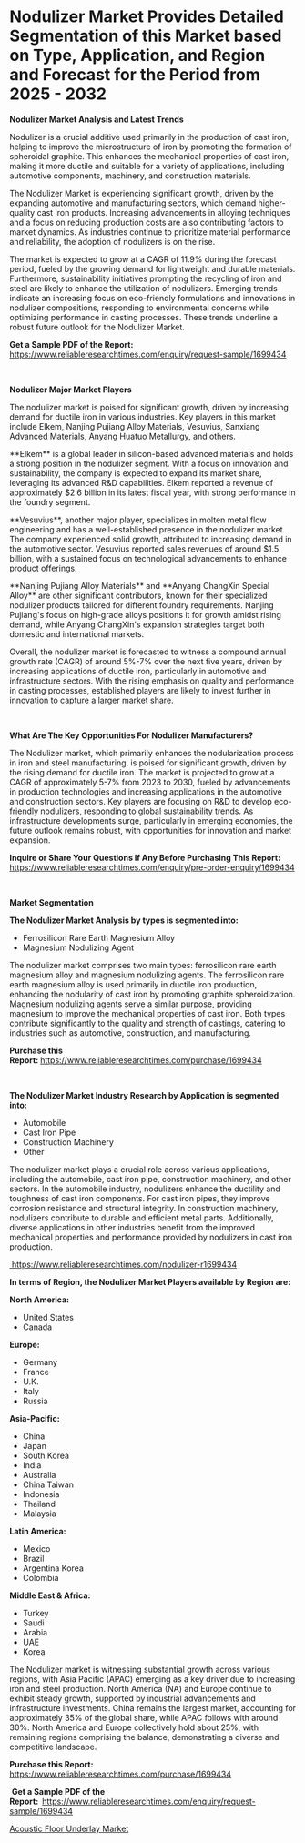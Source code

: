 <p><h1>Nodulizer Market Provides Detailed Segmentation of this Market based on Type, Application, and Region and Forecast for the Period from 2025 - 2032</h1></p><p><strong>Nodulizer Market Analysis and Latest Trends</strong></p>
<p><p>Nodulizer is a crucial additive used primarily in the production of cast iron, helping to improve the microstructure of iron by promoting the formation of spheroidal graphite. This enhances the mechanical properties of cast iron, making it more ductile and suitable for a variety of applications, including automotive components, machinery, and construction materials.</p><p>The Nodulizer Market is experiencing significant growth, driven by the expanding automotive and manufacturing sectors, which demand higher-quality cast iron products. Increasing advancements in alloying techniques and a focus on reducing production costs are also contributing factors to market dynamics. As industries continue to prioritize material performance and reliability, the adoption of nodulizers is on the rise.</p><p>The market is expected to grow at a CAGR of 11.9% during the forecast period, fueled by the growing demand for lightweight and durable materials. Furthermore, sustainability initiatives prompting the recycling of iron and steel are likely to enhance the utilization of nodulizers. Emerging trends indicate an increasing focus on eco-friendly formulations and innovations in nodulizer compositions, responding to environmental concerns while optimizing performance in casting processes. These trends underline a robust future outlook for the Nodulizer Market.</p></p>
<p><strong>Get a Sample PDF of the Report:&nbsp;</strong> <a href="https://www.reliableresearchtimes.com/enquiry/request-sample/1699434?utm_campaign=2989&utm_medium=2&utm_source=Github&utm_content=ia&utm_term=31032025&utm_id=nodulizer">https://www.reliableresearchtimes.com/enquiry/request-sample/1699434</a></p>
<p>&nbsp;</p>
<p><strong>Nodulizer Major Market Players</strong></p>
<p><p>The nodulizer market is poised for significant growth, driven by increasing demand for ductile iron in various industries. Key players in this market include Elkem, Nanjing Pujiang Alloy Materials, Vesuvius, Sanxiang Advanced Materials, Anyang Huatuo Metallurgy, and others.</p><p>**Elkem** is a global leader in silicon-based advanced materials and holds a strong position in the nodulizer segment. With a focus on innovation and sustainability, the company is expected to expand its market share, leveraging its advanced R&D capabilities. Elkem reported a revenue of approximately $2.6 billion in its latest fiscal year, with strong performance in the foundry segment.</p><p>**Vesuvius**, another major player, specializes in molten metal flow engineering and has a well-established presence in the nodulizer market. The company experienced solid growth, attributed to increasing demand in the automotive sector. Vesuvius reported sales revenues of around $1.5 billion, with a sustained focus on technological advancements to enhance product offerings.</p><p>**Nanjing Pujiang Alloy Materials** and **Anyang ChangXin Special Alloy** are other significant contributors, known for their specialized nodulizer products tailored for different foundry requirements. Nanjing Pujiang's focus on high-grade alloys positions it for growth amidst rising demand, while Anyang ChangXin's expansion strategies target both domestic and international markets.</p><p>Overall, the nodulizer market is forecasted to witness a compound annual growth rate (CAGR) of around 5%-7% over the next five years, driven by increasing applications of ductile iron, particularly in automotive and infrastructure sectors. With the rising emphasis on quality and performance in casting processes, established players are likely to invest further in innovation to capture a larger market share.</p></p>
<p>&nbsp;</p>
<p><strong>What Are The Key Opportunities For Nodulizer Manufacturers?</strong></p>
<p><p>The Nodulizer market, which primarily enhances the nodularization process in iron and steel manufacturing, is poised for significant growth, driven by the rising demand for ductile iron. The market is projected to grow at a CAGR of approximately 5-7% from 2023 to 2030, fueled by advancements in production technologies and increasing applications in the automotive and construction sectors. Key players are focusing on R&D to develop eco-friendly nodulizers, responding to global sustainability trends. As infrastructure developments surge, particularly in emerging economies, the future outlook remains robust, with opportunities for innovation and market expansion.</p></p>
<p><strong>Inquire or Share Your Questions If Any Before Purchasing This Report:</strong> <a href="https://www.reliableresearchtimes.com/enquiry/pre-order-enquiry/1699434?utm_campaign=2989&utm_medium=2&utm_source=Github&utm_content=ia&utm_term=31032025&utm_id=nodulizer">https://www.reliableresearchtimes.com/enquiry/pre-order-enquiry/1699434</a></p>
<p>&nbsp;</p>
<p><strong>Market Segmentation</strong></p>
<p><strong>The Nodulizer Market Analysis by types is segmented into:</strong></p>
<p><ul><li>Ferrosilicon Rare Earth Magnesium Alloy</li><li>Magnesium Nodulizing Agent</li></ul></p>
<p><p>The nodulizer market comprises two main types: ferrosilicon rare earth magnesium alloy and magnesium nodulizing agents. The ferrosilicon rare earth magnesium alloy is used primarily in ductile iron production, enhancing the nodularity of cast iron by promoting graphite spheroidization. Magnesium nodulizing agents serve a similar purpose, providing magnesium to improve the mechanical properties of cast iron. Both types contribute significantly to the quality and strength of castings, catering to industries such as automotive, construction, and manufacturing.</p></p>
<p><strong>Purchase this Report:&nbsp;</strong><a href="https://www.reliableresearchtimes.com/purchase/1699434?utm_campaign=2989&utm_medium=2&utm_source=Github&utm_content=ia&utm_term=31032025&utm_id=nodulizer">https://www.reliableresearchtimes.com/purchase/1699434</a></p>
<p>&nbsp;</p>
<p><strong>The Nodulizer Market Industry Research by Application is segmented into:</strong></p>
<p><ul><li>Automobile</li><li>Cast Iron Pipe</li><li>Construction Machinery</li><li>Other</li></ul></p>
<p><p>The nodulizer market plays a crucial role across various applications, including the automobile, cast iron pipe, construction machinery, and other sectors. In the automobile industry, nodulizers enhance the ductility and toughness of cast iron components. For cast iron pipes, they improve corrosion resistance and structural integrity. In construction machinery, nodulizers contribute to durable and efficient metal parts. Additionally, diverse applications in other industries benefit from the improved mechanical properties and performance provided by nodulizers in cast iron production.</p></p>
<p><a href="https://www.reliableresearchtimes.com/nodulizer-r1699434?utm_campaign=2989&utm_medium=2&utm_source=Github&utm_content=ia&utm_term=31032025&utm_id=nodulizer">&nbsp;https://www.reliableresearchtimes.com/nodulizer-r1699434</a></p>
<p><strong>In terms of Region, the Nodulizer Market Players available by Region are:</strong></p>
<p>
    <p> <strong> North America: </strong>
        <ul>
            <li>United States</li>
            <li>Canada</li>
        </ul>
        </p> 
    <p> <strong> Europe: </strong>
        <ul>
            <li>Germany</li>
            <li>France</li>
            <li>U.K.</li>
            <li>Italy</li>
            <li>Russia</li>
        </ul>
        </p> 
    <p> <strong> Asia-Pacific: </strong>
        <ul>
            <li>China</li>
            <li>Japan</li>
            <li>South Korea</li>
            <li>India</li>
            <li>Australia</li>
            <li>China Taiwan</li>
            <li>Indonesia</li>
            <li>Thailand</li>
            <li>Malaysia</li>
        </ul>
        </p> 
    <p> <strong> Latin America: </strong>
        <ul>
            <li>Mexico</li>
            <li>Brazil</li>
            <li>Argentina Korea</li>
            <li>Colombia</li>
        </ul>
        </p> 
    <p> <strong> Middle East & Africa: </strong>
        <ul>
            <li>Turkey</li>
            <li>Saudi</li>
            <li>Arabia</li>
            <li>UAE</li>
            <li>Korea</li>
        </ul>
    </p>
    </p>
<p><p>The Nodulizer market is witnessing substantial growth across various regions, with Asia Pacific (APAC) emerging as a key driver due to increasing iron and steel production. North America (NA) and Europe continue to exhibit steady growth, supported by industrial advancements and infrastructure investments. China remains the largest market, accounting for approximately 35% of the global share, while APAC follows with around 30%. North America and Europe collectively hold about 25%, with remaining regions comprising the balance, demonstrating a diverse and competitive landscape.</p></p>
<p><strong>Purchase this Report: </strong><a href="https://www.reliableresearchtimes.com/purchase/1699434?utm_campaign=2989&utm_medium=2&utm_source=Github&utm_content=ia&utm_term=31032025&utm_id=nodulizer">https://www.reliableresearchtimes.com/purchase/1699434</a></p>
<p>&nbsp;<strong>Get a Sample PDF of the Report:&nbsp;&nbsp;</strong><a href="https://www.reliableresearchtimes.com/enquiry/request-sample/1699434?utm_campaign=2989&utm_medium=2&utm_source=Github&utm_content=ia&utm_term=31032025&utm_id=nodulizer">https://www.reliableresearchtimes.com/enquiry/request-sample/1699434</a></p>
<p><strong></strong></p>
<p><p><a href="https://github.com/genayziben/Market-Research-Report-List-1/blob/main/acoustic-floor-underlay-market.md?utm_campaign=2989&utm_medium=2&utm_source=Github&utm_content=ia&utm_term=31032025&utm_id=nodulizer">Acoustic Floor Underlay Market</a></p></p>